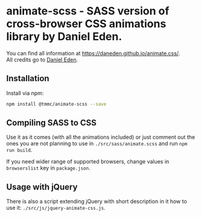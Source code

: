 # animate-scss - SASS version of cross-browser CSS animations library by Daniel Eden.

You can find all information at https://daneden.github.io/animate.css/.  
All credits go to [Daniel Eden](https://daneden.me/).

## Installation

Install via npm:

```bash
npm install @tmmc/animate-scss --save
```

## Compiling SASS to CSS
Use it as it comes (with all the animations included) or just comment out the ones you are not planning to use in `./src/sass/animate.scss` and run `npm run build`.

If you need wider range of supported browsers, change values in `browserslist` key in `package.json`.

## Usage with jQuery
There is also a script extending jQuery with short description in it how to use it: `./src/js/jquery-animate-css.js`.
